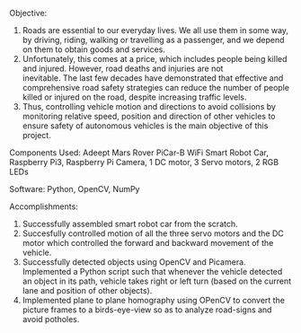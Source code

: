 Objective:
  1. Roads are essential to our everyday lives. We all use them in some way, by driving, riding, walking or travelling as a passenger, 
     and we depend on them to obtain goods and services.
  2. Unfortunately, this comes at a price, which includes people being killed and injured. However, road deaths and injuries are not  
     inevitable. The last few decades have demonstrated that effective and comprehensive road safety strategies can reduce the number of      people killed or injured on the road, despite increasing traffic levels.
  3. Thus, controlling vehicle motion and directions to avoid collisions by monitoring relative speed, position and direction of other        vehicles to ensure safety of autonomous vehicles is the main objective of this project.

Components Used:
  Adeept Mars Rover PiCar-B WiFi Smart Robot Car, Raspberry Pi3, Raspberry Pi Camera, 1 DC motor, 3 Servo motors, 2 RGB LEDs

Software:
  Python,
  OpenCV,
  NumPy

 Accomplishments:
 1. Successfully assembled smart robot car from the scratch.
 2. Succesfully controlled motion of all the three servo motors and the DC motor which controlled the forward and backward movement
    of the vehicle. 
 3. Successfully detected objects using OpenCV and Picamera. Implemented a Python script such that whenever the vehicle detected an
    object in its path, vehicle takes right or left turn (based on the current lane and position of other objects).
 4. Implemented plane to plane homography using OPenCV to convert the picture frames to a birds-eye-view so as to analyze road-signs
    and avoid potholes.
 
 
 



